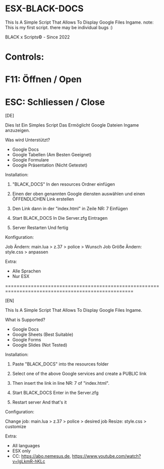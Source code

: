 # ESX-BLACK-DOCS
This Is A Simple Script That Allows To Display Google Files Ingame. note: This is my first script. there may be individual bugs :) 

BLACK x Scripts© - Since 2022

# Controls:
# F11: Öffnen / Open  
# ESC: Schliessen / Close

[DE]

Dies Ist Ein Simples Script Das Ermöglicht Google Dateien Ingame anzuzeigen.

 

Was wird Unterstützt?
- Google Docs
- Google Tabellen (Am Besten Geeignet)
- Google Formulare
- Google Präsentation (Nicht Getestet)

 

Installation:

1.  "BLACK_DOCS" In den resources Ordner einfügen

2. Einen der oben genannten Google diensten auswählen und einen ÖFFENDLICHEN Link erstellen

3. Den Link dann in der "index.html" in Zeile NR: 7 Einfügen

4. Start BLACK_DOCS In Die Server.zfg Eintragen 

5. Server Restarten Und fertig

 

Konfiguration:

Job Ändern: main.lua > z.37 > police > Wunsch Job
Größe Ändern: style.css > anpassen 

 

Extra:
- Alle Sprachen 
- Nur ESX

===================================================================================================

[EN]

 

This Is A Simple Script That Allows To Display Google Files Ingame.

 

What is Supported?
- Google Docs
- Google Sheets (Best Suitable)
- Google Forms
- Google Slides (Not Tested)

 

Installation:

1. Paste "BLACK_DOCS" into the resources folder

2. Select one of the above Google services and create a PUBLIC link

3. Then insert the link in line NR: 7 of "index.html".

4. Start BLACK_DOCS Enter in the Server.zfg

5. Restart server And that's it

 

Configuration:

Change job: main.lua > z.37 > police > desired job
Resize: style.css > customize

 

Extra:
- All languages
- ESX only
- CC: https://abo.nemesus.de, https://www.youtube.com/watch?v=IgLkmR-hKLc 
